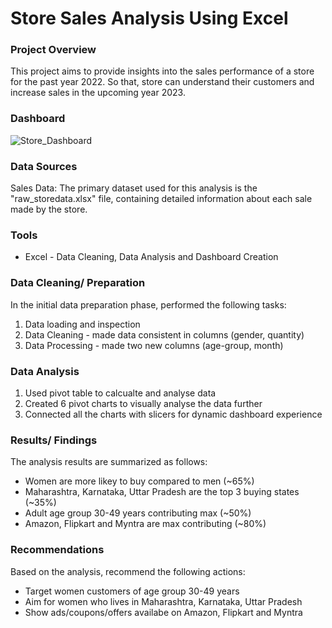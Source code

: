 # Store Sales Analysis Using Excel

### Project Overview
This project aims to provide insights into the sales performance of a store for the past year 2022. So that, store can understand their customers and increase sales in the upcoming year 2023. 



### Dashboard
![Store_Dashboard](https://github.com/user-attachments/assets/321b3c6b-c33d-4964-a3b8-a08cc9fa5917)

### Data Sources
Sales Data: The primary dataset used for this analysis is the "raw_storedata.xlsx" file, containing detailed information about each sale made by the store.
### Tools
- Excel - Data Cleaning, Data Analysis and Dashboard Creation
  
### Data Cleaning/ Preparation
In the initial data preparation phase, performed the following tasks:
1. Data loading and inspection
2. Data Cleaning - made data consistent in columns (gender, quantity)
3. Data Processing - made two new columns (age-group, month)


### Data Analysis
1. Used pivot table to calcualte and analyse data
2. Created 6 pivot charts to visually analyse the data further
3. Connected all the charts with slicers for dynamic dashboard experience

### Results/ Findings

The analysis results are summarized as follows:
- Women are more likey to buy compared to men (~65%)
- Maharashtra, Karnataka, Uttar Pradesh are the top 3 buying states (~35%)
- Adult age group 30-49 years contributing max (~50%)
- Amazon, Flipkart and Myntra are max contributing (~80%)

### Recommendations
Based on the analysis, recommend the following actions:
  -  Target women customers of age group 30-49 years
  -  Aim for women who lives in Maharashtra, Karnataka, Uttar Pradesh
  -  Show ads/coupons/offers availabe on Amazon, Flipkart and Myntra

    
